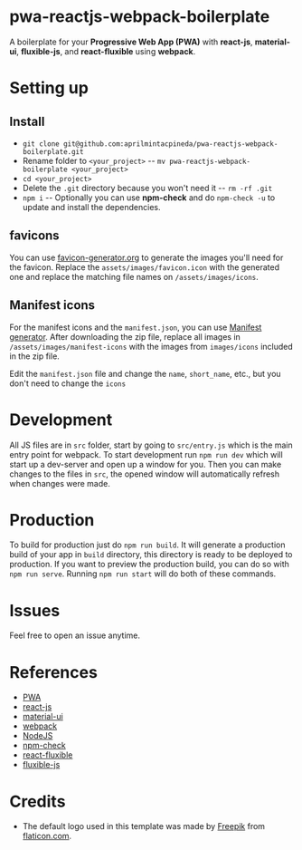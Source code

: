 # pwa-reactjs-webpack-boilerplate

A boilerplate for your **Progressive Web App (PWA)** with **react-js**, **material-ui**, **fluxible-js**, and **react-fluxible** using **webpack**.

# Setting up

## Install

- `git clone git@github.com:aprilmintacpineda/pwa-reactjs-webpack-boilerplate.git`
- Rename folder to `<your_project>` -- `mv pwa-reactjs-webpack-boilerplate <your_project>`
- `cd <your_project>`
- Delete the `.git` directory because you won't need it -- `rm -rf .git`
- `npm i` -- Optionally you can use **npm-check** and do `npm-check -u` to update and install the dependencies.

## favicons

You can use [favicon-generator.org](https://www.favicon-generator.org/) to generate the images you'll need for the favicon. Replace the `assets/images/favicon.icon` with the generated one and replace the matching file names on `/assets/images/icons`.

## Manifest icons

For the manifest icons and the `manifest.json`, you can use [Manifest generator](https://app-manifest.firebaseapp.com/). After downloading the zip file, replace all images in `/assets/images/manifest-icons` with the images from `images/icons` included in the zip file.

Edit the `manifest.json` file and change the `name`, `short_name`, etc., but you don't need to change the `icons`

# Development

All JS files are in `src` folder, start by going to `src/entry.js` which is the main entry point for webpack. To start development run `npm run dev` which will start up a dev-server and open up a window for you. Then you can make changes to the files in `src`, the opened window will automatically refresh when changes were made.

# Production

To build for production just do `npm run build`. It will generate a production build of your app in `build` directory, this directory is ready to be deployed to production. If you want to preview the production build, you can do so with `npm run serve`. Running `npm run start` will do both of these commands.

# Issues

Feel free to open an issue anytime.

# References

- [PWA](https://developer.mozilla.org/en-US/docs/Web/Progressive_web_apps#Core_PWA_guides)
- [react-js](https://reactjs.org/)
- [material-ui](http://material-ui.com/)
- [webpack](https://webpack.js.org/)
- [NodeJS](https://nodejs.org/)
- [npm-check](https://www.npmjs.com/package/npm-check)
- [react-fluxible](https://github.com/aprilmintacpineda/react-fluxible)
- [fluxible-js](https://github.com/aprilmintacpineda/fluxible-js)

# Credits

- The default logo used in this template was made by [Freepik](https://www.flaticon.com/authors/freepik) from [flaticon.com](https://www.flaticon.com/).
